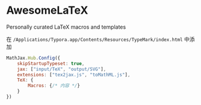 # AwesomeLaTeX
Personally curated LaTeX macros and templates

在 `/Applications/Typora.app/Contents/Resources/TypeMark/index.html` 中添加

```javascript
MathJax.Hub.Config({
    skipStartupTypeset: true,
    jax: ["input/TeX", "output/SVG"],
    extensions: ["tex2jax.js", "toMathML.js"],
    TeX: {
        Macros: {/* 内容 */}
    }
})
```
